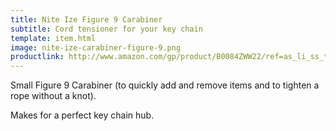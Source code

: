 ```yaml
---
title: Nite Ize Figure 9 Carabiner
subtitle: Cord tensioner for your key chain
template: item.html
image: nite-ize-carabiner-figure-9.png
productlink: http://www.amazon.com/gp/product/B0084ZWW22/ref=as_li_ss_tl?ie=UTF8&camp=1789&creative=390957&creativeASIN=B0084ZWW22&linkCode=as2&tag=yourcarry-20
---
```


Small Figure 9 Carabiner (to quickly add and remove items and to tighten a rope without a knot).

Makes for a perfect key chain hub.

